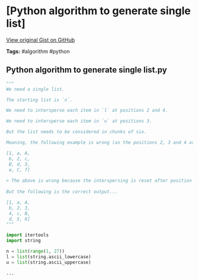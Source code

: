 # [Python algorithm to generate single list] 

[View original Gist on GitHub](https://gist.github.com/Integralist/cdb39290c32826b40cd50b59ba7afc22)

**Tags:** #algorithm #python

## Python algorithm to generate single list.py

```python
"""
We need a single list.

The starting list is `n`.

We need to intersperse each item in `l` at positions 2 and 4.

We need to intersperse each item in `u` at positions 3.

But the list needs to be considered in chunks of six.

Meaning, the following example is wrong (as the positions 2, 3 and 4 aren't applied with chunks of 6 items in mind)...

[1, a, A,
 b, 2, c,
 B, d, 3,
 e, C, f]
 
> The above is wrong because the interspersing is reset after position 4 (so counting positions 1, 2, 3 ...etc has started again after the position where `b` is found).
 
But the following is the correct output...

[1, a, A,
 b, 2, 3,
 4, c, B,
 d, 5, 6]
"""

import itertools
import string

n = list(range(1, 27))
l = list(string.ascii_lowercase)
u = list(string.ascii_uppercase)

...
```

